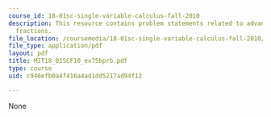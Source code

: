 ```yaml
---
course_id: 18-01sc-single-variable-calculus-fall-2010
description: This resource contains problem statements related to advanced partial
  fractions.
file_location: /coursemedia/18-01sc-single-variable-calculus-fall-2010/c946efb0a4f416a4ad1dd5217ad94f12_MIT18_01SCF10_ex75bprb.pdf
file_type: application/pdf
layout: pdf
title: MIT18_01SCF10_ex75bprb.pdf
type: course
uid: c946efb0a4f416a4ad1dd5217ad94f12

---
```

None